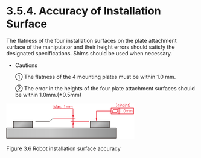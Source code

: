 ﻿# 3.5.4. Accuracy of Installation Surface

The flatness of the four installation surfaces on the plate attachment surface of the manipulator and their height errors should satisfy the designated specifications. Shims should be used when necessary.

*	Cautions

    ①	The flatness of the 4 mounting plates must be within 1.0 mm.

    ②	The error in the heights of the four plate attachment surfaces should be within 1.0mm.(±0.5mm)



![](../../_assets/그림_3.11_로봇_설치면_정도.png)

Figure 3.6 Robot installation surface accuracy